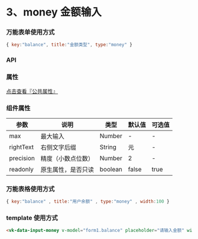 # 3、money 金额输入

### 万能表单使用方式

```js
{ key:"balance", title:"金额类型", type:"money" }
```

### API

### 属性

[点击查看『公共属性』](https://vkdoc.fsq.pub/admin/components/0%E3%80%81public.html)

### 组件属性

| 参数             | 说明                           | 类型    | 默认值  | 可选值 |
|------------------|-------------------------------|---------|--------|-------|
| max            | 最大输入 | Number  | - | -  |
| rightText          | 右侧文字后缀 | String  | 元 | - |
| precision            | 精度（小数点位数） | Number  | 2 | -  |
| readonly          | 原生属性，是否只读  | boolean|  false | true |

### 万能表格使用方式

```js
{ key:"balance" , title:"用户余额" , type:"money" , width:100 }
```


### template 使用方式
```html
<vk-data-input-money v-model="form1.balance" placeholder="请输入金额" width="300px"></vk-data-input-money>
```
